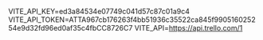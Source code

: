 VITE_API_KEY=ed3a84534e07749c041d57c87c01a9c4
VITE_API_TOKEN=ATTA967cb176263f4bb51936c35522ca845f990516025254e9d32fd96ed0af35c4fbCC8726C7
VITE_API=https://api.trello.com/1